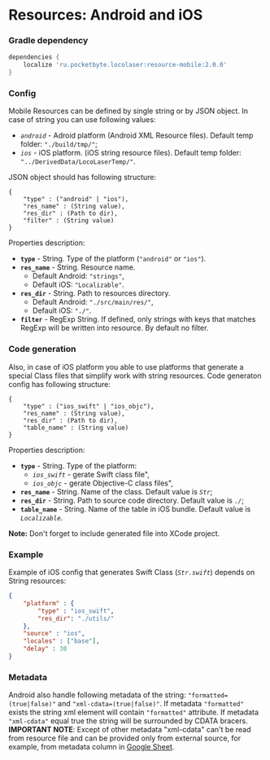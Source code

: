 # Resources: Android and iOS

### Gradle dependency
```gradle
dependencies {
    localize 'ru.pocketbyte.locolaser:resource-mobile:2.0.0'
}
```

### Config
Mobile Resources can be defined by single string or by JSON object. In case of string you can use following values:
- *`android`* - Adroid platform (Android XML Resource files). Default temp folder: `"./build/tmp/"`;
- *`ios`* - iOS platform. (iOS string resource files). Default temp folder: `"../DerivedData/LocoLaserTemp/"`.

JSON object should has following structure:
```
{
    "type" : ("android" | "ios"),
    "res_name" : (String value),
    "res_dir" : (Path to dir),
    "filter" : (String value)
}
```
Properties description:<br>
- **`type`** - String. Type of the platform (`"android"` or `"ios"`).
- **`res_name`** - String. Resource name.
  * Default Android: `"strings"`,
  * Default iOS: `"Localizable"`.
- **`res_dir`** - String. Path to resources directory.
  * Default Android: `"./src/main/res/"`,
  * Default iOS: `"./"`.
- **`filter`** - RegExp String. If defined, only strings with keys that matches RegExp will be written into resource. By default no filter.

### Code generation
Also, in case of iOS platform you able to use platforms that generate a special Class files that simplify work with string resources. Code generaton config has following structure:
```
{
    "type" : ("ios_swift" | "ios_objc"),
    "res_name" : (String value),
    "res_dir" : (Path to dir),
    "table_name" : (String value)
}
```
Properties description:<br>
- **`type`** - String. Type of the platform:
  * *`ios_swift`* - gerate Swift class file",
  * *`ios_objc`* - gerate Objective-C class files",
- **`res_name`** - String. Name of the class. Default value is *`Str`*;
- **`res_dir`** - String. Path to source code directory. Default value is *`./`*;
- **`table_name`** - String. Name of the table in iOS bundle. Default value is *`Localizable`*.

**Note:** Don't forget to include generated file into XCode project.

### Example
Example of iOS config that generates Swift Class (*`Str.swift`*) depends on String resources:
```json
{
    "platform" : {
        "type" : "ios_swift",
        "res_dir": "./utils/"
    },
    "source" : "ios",
    "locales" : ["base"],
    "delay" : 30
}
```

### Metadata
Android also handle following metadata of the string: `"formatted=(true|false)"` and `"xml-cdata=(true|false)"`.
If metadata `"formatted"` exists the string xml element will contain `"formatted"` attribute.
If metadata `"xml-cdata"` equal true the string will be surrounded by CDATA bracers.
**IMPORTANT NOTE**: Except of other metadata "xml-cdata" can't be read from resource file and can be provided only from external source, for example, from metadata column in [Google Sheet](../resource-googlesheet/README.md).
